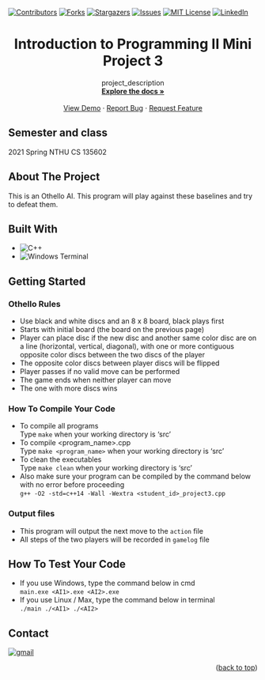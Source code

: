 <a name="readme-top"></a>

<!-- PROJECT SHIELDS -->
[![Contributors][contributors-shield]][contributors-url]
[![Forks][forks-shield]][forks-url]
[![Stargazers][stars-shield]][stars-url]
[![Issues][issues-shield]][issues-url]
[![MIT License][license-shield]][license-url]
[![LinkedIn][linkedin-shield]][linkedin-url]

# <center>Introduction to Programming II Mini Project 3</center>

<div align="center">

  <p align="center">
    project_description
    <br />
    <a href="https://github.com/Lewis-Tsai/Introduction-to-Programming-II-Mini_Project_3"><strong>Explore the docs »</strong></a>
    <br />
    <br />
    <a href="https://github.com/Lewis-Tsai/Introduction-to-Programming-II-Mini_Project_3">View Demo</a>
    ·
    <a href="https://github.com/Lewis-Tsai/Introduction-to-Programming-II-Mini_Project_3/issues">Report Bug</a>
    ·
    <a href="https://github.com/Lewis-Tsai/Introduction-to-Programming-II-Mini_Project_3/issues">Request Feature</a>
  </p>
</div>


## Semester and class
2021 Spring NTHU CS 135602

<!-- ABOUT THE PROJECT -->
## About The Project

This is an Othello AI. This program will play against these baselines and try to defeat them.

## Built With

* ![C++](https://img.shields.io/badge/c++-%2300599C.svg?style=for-the-badge&logo=c%2B%2B&logoColor=white)
* ![Windows Terminal](https://img.shields.io/badge/Windows%20Terminal-%234D4D4D.svg?style=for-the-badge&logo=windows-terminal&logoColor=white)


<!-- GETTING STARTED -->
## Getting Started

### Othello Rules

* Use black and white discs and an 8 x 8 board, black plays first
* Starts with initial board (the board on the previous page)
* Player can place disc if the new disc and another same color disc are on a line (horizontal, vertical, diagonal), with one or more contiguous opposite color discs between the two discs of the player
* The opposite color discs between player discs will be flipped
* Player passes if no valid move can be performed
* The game ends when neither player can move
* The one with more discs wins


### How To Compile Your Code
* To compile all programs <br>
  Type `make` when your working directory is ‘src’
* To compile <program_name>.cpp <br>
  Type `make <program_name>` when your working directory is ‘src’
* To clean the executables <br>
  Type `make clean` when your working directory is ‘src’
* Also make sure your program can be compiled by the command below with no error before proceeding <br>
  `g++ -O2 -std=c++14 -Wall -Wextra <student_id>_project3.cpp`

### Output files
* This program will output the next move to the `action` file
* All steps of the two players will be recorded in `gamelog` file



<!-- USAGE EXAMPLES -->
## How To Test Your Code

* If you use Windows, type the command below in cmd <br>
  `main.exe <AI1>.exe <AI2>.exe`
* If you use Linux / Max, type the command below in terminal <br>
  `./main ./<AI1> ./<AI2>`


## Contact

[![gmail][gmail]][gmail-url]


<p align="right">(<a href="#readme-top">back to top</a>)</p>

<!-- MARKDOWN LINKS & IMAGES -->
<!-- https://www.markdownguide.org/basic-syntax/#reference-style-links -->
[contributors-shield]: https://img.shields.io/github/contributors/Lewis-Tsai/Introduction-to-Programming-II-Mini_Project_3.svg?style=for-the-badge
[contributors-url]: https://github.com/Lewis-Tsai/Introduction-to-Programming-II-Mini_Project_3/contributors
[forks-shield]: https://img.shields.io/github/forks/Lewis-Tsai/Introduction-to-Programming-II-Mini_Project_3.svg?style=for-the-badge
[forks-url]: https://github.com/Lewis-Tsai/Introduction-to-Programming-II-Mini_Project_3/network/members
[stars-shield]: https://img.shields.io/github/stars/Lewis-Tsai/Introduction-to-Programming-II-Mini_Project_3.svg?style=for-the-badge
[stars-url]: https://github.com/Lewis-Tsai/Introduction-to-Programming-II-Mini_Project_3/stargazers
[issues-shield]: https://img.shields.io/github/issues/Lewis-Tsai/Introduction-to-Programming-II-Mini_Project_3.svg?style=for-the-badge
[issues-url]: https://github.com/Lewis-Tsai/Introduction-to-Programming-II-Mini_Project_3/issues
[license-shield]: https://img.shields.io/github/license/Lewis-Tsai/Introduction-to-Programming-II-Mini_Project_3.svg?style=for-the-badge
[license-url]: https://github.com/Lewis-Tsai/Introduction-to-Programming-II-Mini_Project_3/blob/master/license
[linkedin-shield]: https://img.shields.io/badge/-LinkedIn-black.svg?style=for-the-badge&logo=linkedin&colorB=555
[linkedin-url]: https://linkedin.com/in/lewis-tsai-7b570421a
[product-screenshot]: images/screenshot.png

[gmail]: https://img.shields.io/badge/Gmail-D14836?style=for-the-badge&logo=gmail&logoColor=white
[gmail-url]: mailto:A38050787@gmail.com
